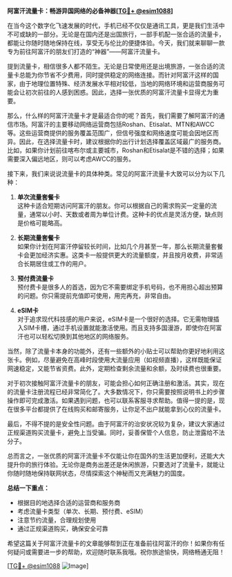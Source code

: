 **阿富汗流量卡：畅游异国网络的必备神器[[TG💪+ @esim1088](https://t.me/s/esim1088)]**

在当今这个数字化飞速发展的时代，手机已经不仅仅是通讯工具，更是我们生活中不可或缺的一部分。无论是在国内还是出国旅行，一部手机配一张合适的流量卡，都能让你随时随地保持在线，享受无与伦比的便捷体验。今天，我们就来聊聊一款专为前往阿富汗的朋友们打造的“神器”——阿富汗流量卡。

提到流量卡，相信很多人都不陌生。无论是日常使用还是出境旅游，一张合适的流量卡总能为你节省不少费用，同时提供稳定的网络连接。而针对阿富汗这样的国家，由于地理位置特殊、经济发展水平相对较低，当地的网络环境和运营商服务可能会让初次前往的人感到困惑。因此，选择一张优质的阿富汗流量卡显得尤为重要。

那么，什么样的阿富汗流量卡才是最适合你的呢？首先，我们需要了解阿富汗的通信市场。阿富汗的主要移动网络运营商包括Roshan、Etisalat、MTN和AWCC等。这些运营商提供的服务覆盖范围广，但信号强度和网络速度可能会因地区而异。因此，在选择流量卡时，建议根据你的出行计划选择覆盖区域最广的服务商。比如，如果你计划前往喀布尔或主要城市，Roshan和Etisalat是不错的选择；如果需要深入偏远地区，则可以考虑AWCC的服务。

接下来，我们来说说流量卡的具体种类。常见的阿富汗流量卡大致可以分为以下几种：

1. **单次流量套餐卡**  
   这种卡适合短期访问阿富汗的朋友。你可以根据自己的需求购买一定量的流量，通常以小时、天数或者周为单位计费。这种卡的优点是灵活方便，缺点则是价格可能略高。

2. **长期流量套餐卡**  
   如果你计划在阿富汗停留较长时间，比如几个月甚至一年，那么长期流量套餐卡会更加经济实惠。这类卡一般提供更大的流量额度，并且按月收费，非常适合长期居住或工作的用户。

3. **预付费流量卡**  
   预付费卡是很多人的首选，因为它不需要绑定手机号码，也不用担心超出预算的问题。你只需提前充值即可使用，用完再充，非常自由。

4. **eSIM卡**  
   对于追求现代科技感的用户来说，eSIM卡是一个很好的选择。它无需物理插入SIM卡槽，通过手机设置就能激活使用。而且支持多国漫游，即使你在阿富汗也可以轻松切换到其他地区的网络服务。

当然，除了流量卡本身的功能外，还有一些额外的小贴士可以帮助你更好地利用这张卡。例如，尽量避免在高峰时段使用大流量应用（如视频直播），这样既能保证网速稳定，又能节省资费。此外，定期检查剩余流量和余额，及时续费也很重要。

对于初次接触阿富汗流量卡的朋友，可能会担心如何正确注册和激活。其实，现在的流量卡注册流程已经非常简化了。大多数情况下，你只需要按照说明书上的步骤操作即可完成激活。如果遇到问题，也可以联系客服寻求帮助。值得一提的是，现在很多平台都提供了在线购买和邮寄服务，让你足不出户就能拿到心仪的流量卡。

最后，不得不提的是安全性问题。由于阿富汗的治安状况较为复杂，建议大家通过正规渠道购买流量卡，避免上当受骗。同时，妥善保管个人信息，防止泄露给不法分子。

总而言之，一张优质的阿富汗流量卡不仅能让你在国外的生活更加便利，还能大大提升你的旅行体验。无论你是商务出差还是休闲旅游，只要选对了流量卡，就能让你随时随地保持联网状态，尽情探索这个神秘而又充满魅力的国度。

**总结一下重点：**  
- 根据目的地选择合适的运营商和服务商  
- 考虑流量卡类型（单次、长期、预付费、eSIM）  
- 注意节约流量，合理规划使用  
- 通过正规渠道购买，确保安全可靠  

希望这篇关于阿富汗流量卡的文章能够帮到正在准备前往阿富汗的你！如果你有任何疑问或需要进一步的帮助，欢迎随时联系我哦。祝你旅途愉快，网络畅通无阻！

[[TG💪+ @esim1088](https://t.me/s/esim1088) ![Image](https://i.postimg.cc/4NQfJmqS/Snipaste-2025-05-13-00-14-12.png)]